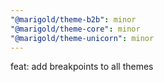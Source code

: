 ```yaml
---
"@marigold/theme-b2b": minor
"@marigold/theme-core": minor
"@marigold/theme-unicorn": minor
---
```


feat: add breakpoints to all themes
